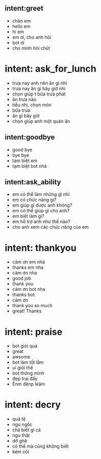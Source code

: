 ## intent:greet
- chào em
- hello em
- hi em
- em ơi, cho anh hỏi
- bot ơi
- cho mình hỏi chút

# intent: ask_for_lunch
- trưa nay anh nên ăn gì nhỉ
- trưa nay ăn gì bây giờ nhỉ
- chọn giúp t bữa trưa phát
- ăn trưa nào
- tiểu nhị, chọn món
- bữa trưa
- ăn gì bây giờ
- chọn giúp anh một quán ăn

## intent:goodbye
- good bye
- bye bye
- tạm biệt em
- tạm biệt bot nhá

## intent:ask_ability
- em có thể làm những gì nhỉ
- em có chức năng gì?
- em giúp gì được anh không?
- em có thể giúp gì cho anh?
- em biết làm gì?
- em hỗ trợ anh như thế nào?
- cho anh xem các chức năng của em

# intent: thankyou
- cảm ơn em nhá
- thanks em nha
- cảm ơn nha
- good job
- thank you
- cảm ơn bot nha
- thanks bot
- cảm ơn
- thank you so much
- great! Thanks

# intent: praise
- bot giỏi quá
- great
- awsome
- bot làm tốt lắm
- ui giỏi thế
- bot thông minh
- đẹp trai đấy
- Ênm đệnp léăm

# intent: decry
- quá tệ
- ngu ngốc
- chả biết gì cả
- ngu thật
- dở ghê
- có thế mà cũng không biết
- kém cói
